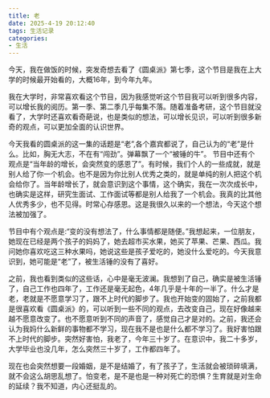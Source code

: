 ```yaml
---
title: 老
date: 2025-4-19 20:12:40
tags: 生活记录
categories:
- 生活
---
```


今天，我在做饭的时候，突发奇想去看了《圆桌派》第七季，这个节目是我在上大学的时候最开始看的，大概16年，到今年九年。

我在大学时，非常喜欢看这个节目，因为我感觉听这个节目我可以听到很多内容，可以增长我的阅历。第一季、第二季几乎每集不落。随着准备考研，这个节目就没看了，大学时还喜欢看奇葩说，也是类似的想法，可以增长见识，可以听到很多新奇的观点，可以更加全面的认识世界。

今天我看的圆桌派的这一集的话题是“老”,各个嘉宾都说了，自己认为的“老”是什么。比如，胸无大志，不在有“闯劲”。弹幕飘了一个“被锤的牛”。
节目中还有个观点是“当年龄的增长，会突然变的感恩了”。有时候，我们个人的一些成就，就是别人给了你一个机会。也不是因为你比别人优秀之类的，就是单纯的别人把这个机会给你了。当年龄增长了，就会意识到这个事情，这个确实，我在一次次成长中，也确实是这样，研究生面试、工作面试等都是别人给我了一个机会。我真的比其他人优秀多少，也不见得。时常心存感恩。这是我很久以来的一个想法，今天这个想法被加强了。

节目中有个观点是:“变的没有想法了，什么事情都是随便。”我想起来，一位朋友，她现在已经是两个孩子的妈妈了，她去超市买水果，她买了苹果、芒果、西瓜。我问她你喜欢吃这三种水果吗，她说这些是孩子爱吃的，她没什么爱吃的。今天我意识到，她可能是“老”了，被生活锤的没有了喜好。

之前，我也看到类似的这些话，心中是毫无波澜。我想到了自己，确实是被生活锤了，自己工作也四年了，工作还是毫无起色，4年几乎是十年的一半了。什么才是老，老就是不愿意学习了，跟不上时代的脚步了。我也开始变的固始了，之前我都是很喜欢看《圆桌派》的，可以听到一些不同的观点，去改变自己，现在好像越来越不愿意改变了。也不愿意听到不同的声音了，感觉自己才是对的。之前，我还会认为我妈什么新鲜的事物都不学习，现在我不是也是什么都不学习了。我好害怕跟不上时代的脚步。突然好害怕，我老了，今年三十岁了。在意识中，我二十多岁，大学毕业也没几年，怎么突然三十岁了，工作都四年了。

现在也会突然想要一段婚姻，是不是结婚了，有了孩子了，生活就会被琐碎填满，就不会这么胡思乱想了。怕变老，是不是也是一种对死亡的恐惧？生育就是对生命的延续？我不知道，内心还挺乱的。

